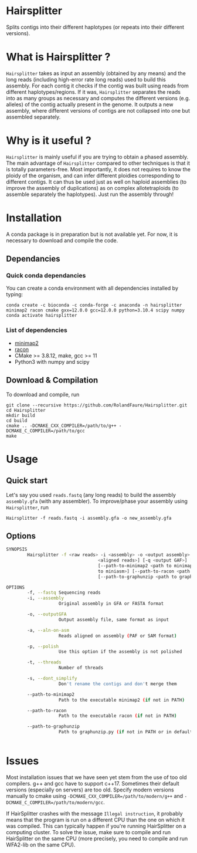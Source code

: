 # Hairsplitter

Splits contigs into their different haplotypes (or repeats into their different versions).

# What is Hairsplitter ?

`Hairsplitter` takes as input an assembly (obtained by any means) and the long reads (including high-error rate long reads) used to build this assembly. For each contig it checks if the contig was built using reads from different haplotypes/regions. If it was, `Hairsplitter` separates the reads into as many groups as necessary and computes the different versions (e.g. alleles) of the contig actually present in the genome. It outputs a new assembly, where different versions of contigs are not collapsed into one but assembled separately.

# Why is it useful ?

`Hairsplitter` is mainly useful if you are trying to obtain a phased assembly. The main advantage of `Hairsplitter` compared to other techniques is that it is totally parameters-free. Most importantly, it does not requires to know the ploidy of the organism, and can infer different ploidies corresponding to different contigs. It can thus be used just as well on haploid assemblies (to improve the assembly of duplications) as on complex allotetraploids (to assemble separately the haplotypes). Just run the assembly through!

# Installation

A conda package is in preparation but is not available yet. For now, it is necessary to download and compile the code.

## Dependancies

### Quick conda dependancies

You can create a conda environment with all dependencies installed by typing: 
```
conda create -c bioconda -c conda-forge -c anaconda -n hairsplitter minimap2 racon cmake gxx=12.0.0 gcc=12.0.0 python=3.10.4 scipy numpy 
conda activate hairsplitter
```

### List of dependencies

- [minimap2](https://github.com/lh3/minimap2)
- [racon](https://github.com/isovic/racon)
- CMake >= 3.8.12, make, gcc >= 11
- Python3 with numpy and scipy
 
## Download & Compilation

To download and compile, run
```
git clone --recursive https://github.com/RolandFaure/Hairsplitter.git
cd Hairsplitter
mkdir build
cd build
cmake .. -DCMAKE_CXX_COMPILER=/path/to/g++ -DCMAKE_C_COMPILER=/path/to/gcc
make
```

# Usage

## Quick start

Let's say you used `reads.fastq` (any long reads) to build the assembly `assembly.gfa` (with any assembler). To improve/phase your assembly using `Hairsplitter`, run
```
Hairsplitter -f reads.fastq -i assembly.gfa -o new_assembly.gfa
```

## Options

```bash
SYNOPSIS
        Hairsplitter -f <raw reads> -i <assembly> -o <output assembly> [-a
                                   <aligned reads>] [-q <output GAF>] [-p] [-t <threads>] [-s]
                                   [--path-to-minimap2 <path to minimap2>] [--path-to-miniasm <path
                                   to miniasm>] [--path-to-racon <path to racon>]
                                   [--path-to-graphunzip <path to graphunzip>]

OPTIONS
        -f, --fastq Sequencing reads
        -i, --assembly
                    Original assembly in GFA or FASTA format

        -o, --outputGFA
                    Output assembly file, same format as input

        -a, --aln-on-asm
                    Reads aligned on assembly (PAF or SAM format)

        -p, --polish
                    Use this option if the assembly is not polished

        -t, --threads
                    Number of threads

        -s, --dont_simplify
                    Don't rename the contigs and don't merge them

        --path-to-minimap2
                    Path to the executable minimap2 (if not in PATH)

        --path-to-racon
                    Path to the executable racon (if not in PATH)

        --path-to-graphunzip
                    Path to graphunzip.py (if not in PATH or in default folder)
                  
```

# Issues
 Most installation issues that we have seen yet stem from the use of too old compilers. g++ and gcc have to support c++17. Sometimes their default versions (especially on servers) are too old. Specify modern versions manually to cmake using `-DCMAKE_CXX_COMPILER=/path/to/modern/g++` and `-DCMAKE_C_COMPILER=/path/to/modern/gcc`.
 
 If HairSplitter crashes with the message `Illegal instruction`, it probably means that the program is run on a different CPU than the one on which it was compiled. This can typically happen if you're running HairSplitter on a computing cluster. To solve the issue, make sure to compile and run HairSplitter on the same CPU (more precisely, you need to compile and run WFA2-lib on the same CPU).




